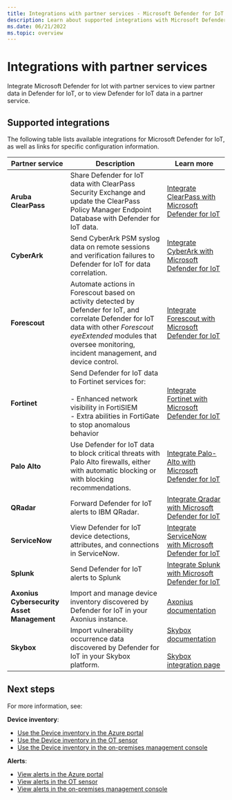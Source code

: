 ```yaml
---
title: Integrations with partner services - Microsoft Defender for IoT
description: Learn about supported integrations with Microsoft Defender for IoT.
ms.date: 06/21/2022
ms.topic: overview
---
```


# Integrations with partner services

Integrate Microsoft Defender for Iot with partner services to view partner data in Defender for IoT, or to view Defender for IoT data in a partner service.

## Supported integrations

The following table lists available integrations for Microsoft Defender for IoT, as well as links for specific configuration information.


|Partner service  |Description | Learn more  |
|---------|---------|---------|
|**Aruba ClearPass**     | Share Defender for IoT data with ClearPass Security Exchange and update the ClearPass Policy Manager Endpoint Database with Defender for IoT data. | [Integrate ClearPass with Microsoft Defender for IoT](tutorial-clearpass.md)       |
|**CyberArk**     | Send CyberArk PSM syslog data on remote sessions and verification failures to Defender for IoT for data correlation.   | [Integrate CyberArk with Microsoft Defender for IoT](tutorial-cyberark.md)       |
|**Forescout**     | Automate actions in Forescout based on activity detected by Defender for IoT, and correlate Defender for IoT data with other *Forescout eyeExtended* modules that oversee monitoring, incident management, and device control.  | [Integrate Forescout with Microsoft Defender for IoT](tutorial-forescout.md)      |
|**Fortinet**     | Send Defender for IoT data to Fortinet services for: <br><br>- Enhanced network visibility in FortiSIEM<br>- Extra abilities in FortiGate to stop anomalous behavior    | [Integrate Fortinet with Microsoft Defender for IoT](tutorial-fortinet.md)     |
|**Palo Alto**     |Use Defender for IoT data to block critical threats with Palo Alto firewalls, either with automatic blocking or with blocking recommendations.   | [Integrate Palo-Alto with Microsoft Defender for IoT](tutorial-palo-alto.md)      |
|**QRadar**     |Forward Defender for IoT alerts to IBM QRadar.   | [Integrate Qradar with Microsoft Defender for IoT](tutorial-qradar.md)      |
|**ServiceNow**     |  View Defender for IoT device detections, attributes, and connections in ServiceNow.   | [Integrate ServiceNow with Microsoft Defender for IoT](tutorial-servicenow.md)    |
| **Splunk** | Send Defender for IoT alerts to Splunk | [Integrate Splunk with Microsoft Defender for IoT](tutorial-splunk.md) |
|**Axonius Cybersecurity Asset Management**    | Import and manage device inventory discovered by Defender for IoT in your Axonius instance. | [Axonius documentation](https://docs.axonius.com/docs/azure-defender-for-iot)       |
|**Skybox**    | Import vulnerability occurrence data discovered by Defender for IoT in your Skybox platform. | [Skybox documentation](https://docs.skyboxsecurity.com)  <br><br>  [Skybox integration page](https://www.skyboxsecurity.com/products/integrations)   | 

## Next steps

For more information, see:

**Device inventory**:

- [Use the Device inventory in the Azure portal](how-to-manage-device-inventory-for-organizations.md)
- [Use the Device inventory in the OT sensor](how-to-investigate-sensor-detections-in-a-device-inventory.md)
- [Use the Device inventory in the on-premises management console](how-to-investigate-all-enterprise-sensor-detections-in-a-device-inventory.md)

**Alerts**:

- [View alerts in the Azure portal](how-to-manage-cloud-alerts.md)
- [View alerts in the OT sensor](how-to-view-alerts.md)
- [View alerts in the on-premises management console](how-to-work-with-alerts-on-premises-management-console.md)
